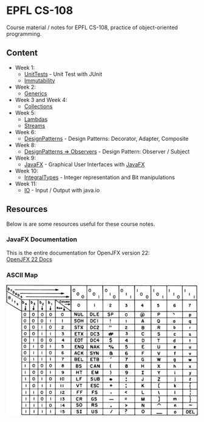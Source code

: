 # EPFL CS-108

Course material / notes for EPFL CS-108, practice of object-oriented programming.

## Content
- Week 1: 
  - [UnitTests](/src/UnitTests) - Unit Test with JUnit
  - [Immutability](/src/Immutability)
- Week 2:
  - [Generics](/src/Generics)
- Week 3 and Week 4:
  - [Collections](/src/Collections)
- Week 5:
  - [Lambdas](/src/Lambdas)
  - [Streams](/src/Streams)
- Week 6:
  - [DesignPatterns](/src/DesignPatterns) - Design Patterns: Decorator, Adapter, Composite
- Week 8:
  - [DesignPatterns ⇒ Observers](/src/DesignPatterns/Observers) - Design Pattern: Observer / Subject
- Week 9:
  - [JavaFX](/src/JavaFX) - Graphical User Interfaces with [JavaFX](https://gluonhq.com/products/javafx/)
- Week 10:
  - [IntegralTypes](/src/IntegralTypes) - Integer representation and Bit manipulations
- Week 11:
  - [IO](/src/IO) - Input / Output with java.io


## Resources
Below is are some resources useful for these course notes.

### JavaFX Documentation
This is the entire documentation for OpenJFX version 22:  
[OpenJFX 22 Docs](https://openjfx.io/javadoc/22/index.html)

### ASCII Map
![ascii map](./1583px-USASCII_code_chart.png)